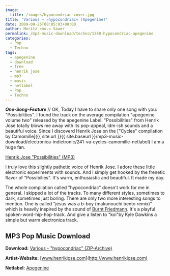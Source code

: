 ```yaml
---
image:
  title: /images/hypocondriac-cover.jpg
title: 'Various – »hypocondriac« (Apegenine)'
date: 2009-08-25T08:05:03+00:00
author: Moritz »mo.« Sauer
permalink: /mp3-music-download/techno/1288-hypocondriac-apegenine
categories:
  - Pop
  - Techno
tags:
  - apegenine
  - download
  - free
  - henrik jose
  - mp3
  - music
  - netlabel
  - Pop
  - Techno
---
```

***One-Song-Feature*** // OK, Today I have to share only one song with you: "Possibilities". I found the track on the average compilation "apegenine volume two" released by the apegenine Label. "Possibilities" from Henrik Jose totally blows me away with its pop-appeal, idm-ish sounds and a beautiful voice. Since I discoverd Henrik Jose on the ["Cycles" compilation by Camomille]({{ site.url }}{{ site.baseurl }}/mp3-music-download/electronica-indietronic/241-va-cycles-camomille-netlabel) I am a huge fan.

[Henrik Jose "Possibilities" (MP3)](http://de.scene.org/pub/music/groups/camomille/%5bapg008%5d_17-henrik_jose-possibilities.mp3)

<!--more-->

<!--adsense-->

I truly love this slightly pathetic voice of Henrik Jose. I adore these little electronic experiments with sounds. And I simply get hooked by the frenetic flavor of "Possibilies". It's warm, enthusiastic and beautiful. It made my day.

The whole compilation called "hypocondriac" doesn't work for me in general. I skipped a lot of the tracks. To many different styles, sometimes to dark, sometimes just boring. There are only two more interesting songs to mention. One is called "jesus was a b-boy (makunouchi bento remix)" which is heavily inspired by the sound of [Burnt Friedmann](http://www.burntfriedman.com/). It's a playful spoken-word-hip-hop-track. And give a listen to "koi"by Kyle Dawkins a simple but warm electronica track.

## MP3 Pop Music Download

**Download:** <a href="ftp://de.scene.org/pub/music/groups/camomille/[apg008]_v.a.-hypocondriac_320mp3.zip" target="_blank">Various - "hypocondriac" (ZIP-Archive)</a>
  
**Artist-Website:** [www.henrikjose.com](http://www.henrikjose.com)
  
**Netlabel:** [Apegenine](http://www.apegenine.com/)